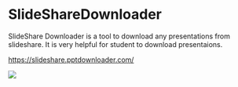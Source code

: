 # SlideShareDownloader 
SlideShare Downloader is a tool to download any presentations from slideshare. It is very helpful for student to download presentaions.

https://slideshare.pptdownloader.com/

[![](https://data.jsdelivr.com/v1/package/npm/github-pages-deploy/badge)](https://www.jsdelivr.com/package/npm/github-pages-deploy)
